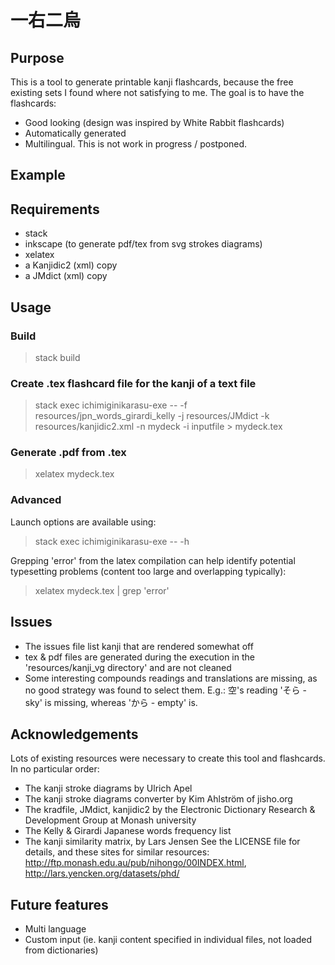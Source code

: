 # 一右二烏

## Purpose

This is a tool to generate printable kanji flashcards, because the free existing sets I found where not satisfying to me. The goal is to have the flashcards:

 - Good looking (design was inspired by White Rabbit flashcards)
 - Automatically generated
 - Multilingual. This is not work in progress / postponed.

## Example

## Requirements

- stack
- inkscape (to generate pdf/tex from svg strokes diagrams)
- xelatex
- a Kanjidic2 (xml) copy
- a JMdict (xml) copy

## Usage

### Build

> stack build

### Create .tex flashcard file for the kanji of a text file

> stack exec ichimiginikarasu-exe -- -f resources/jpn_words_girardi_kelly -j resources/JMdict -k resources/kanjidic2.xml -n mydeck -i inputfile > mydeck.tex

### Generate .pdf from .tex

> xelatex mydeck.tex

### Advanced

Launch options are available using:
> stack exec ichimiginikarasu-exe -- -h

Grepping 'error' from the latex compilation can help identify potential typesetting problems (content too large and overlapping typically):
> xelatex mydeck.tex | grep 'error'

## Issues

- The issues file list kanji that are rendered somewhat off
- tex & pdf files are generated during the execution in the 'resources/kanji_vg directory' and are not cleaned
- Some interesting compounds readings and translations are missing, as no good strategy was found to select them. E.g.: 空's reading 'そら - sky' is missing, whereas 'から - empty' is.

## Acknowledgements

Lots of existing resources were necessary to create this tool and flashcards. In no particular order:

- The kanji stroke diagrams by Ulrich Apel
- The kanji stroke diagrams converter by Kim Ahlström of jisho.org
- The kradfile, JMdict, kanjidic2 by the Electronic Dictionary Research & Development Group at Monash university
- The Kelly & Girardi Japanese words frequency list
- The kanji similarity matrix, by Lars Jensen
See the LICENSE file for details, and these sites for similar resources: http://ftp.monash.edu.au/pub/nihongo/00INDEX.html, http://lars.yencken.org/datasets/phd/

## Future features

- Multi language
- Custom input (ie. kanji content specified in individual files, not loaded from dictionaries)

